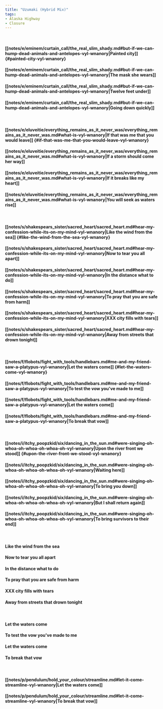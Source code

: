 ```yaml
---
title: "Uzumaki (Hybrid Mix)"
tags:
- Alaska Highway
- Closure
---
```

&nbsp;
#### [[notes/e/eminem/curtain_call/the_real_slim_shady.md#but-if-we-can-hump-dead-animals-and-antelopes-vyl-wnanory|Painted city]] {#painted-city-vyl-wnanory}
#### [[notes/e/eminem/curtain_call/the_real_slim_shady.md#but-if-we-can-hump-dead-animals-and-antelopes-vyl-wnanory|The mask she wears]]
#### [[notes/e/eminem/curtain_call/the_real_slim_shady.md#but-if-we-can-hump-dead-animals-and-antelopes-vyl-wnanory|Twelve feet under]]
#### [[notes/e/eminem/curtain_call/the_real_slim_shady.md#but-if-we-can-hump-dead-animals-and-antelopes-vyl-wnanory|Going down quickly]]
&nbsp;
#### [[notes/e/eluveitie/everything_remains_as_it_never_was/everything_remains_as_it_never_was.md#what-is-vyl-wnanory|If that was me that you would leave]] {#if-that-was-me-that-you-would-leave-vyl-wnanory}
#### [[notes/e/eluveitie/everything_remains_as_it_never_was/everything_remains_as_it_never_was.md#what-is-vyl-wnanory|If a storm should come her way]]
#### [[notes/e/eluveitie/everything_remains_as_it_never_was/everything_remains_as_it_never_was.md#what-is-vyl-wnanory|If it breaks like my heart]]
#### [[notes/e/eluveitie/everything_remains_as_it_never_was/everything_remains_as_it_never_was.md#what-is-vyl-wnanory|You will seek as waters rise]]
&nbsp;
#### [[notes/s/shakespears_sister/sacred_heart/sacred_heart.md#hear-my-confession-while-its-on-my-mind-vyl-wnanory|Like the wind from the sea]] {#like-the-wind-from-the-sea-vyl-wnanory}
#### [[notes/s/shakespears_sister/sacred_heart/sacred_heart.md#hear-my-confession-while-its-on-my-mind-vyl-wnanory|Now to tear you all apart]]
#### [[notes/s/shakespears_sister/sacred_heart/sacred_heart.md#hear-my-confession-while-its-on-my-mind-vyl-wnanory|In the distance what to do]]
#### [[notes/s/shakespears_sister/sacred_heart/sacred_heart.md#hear-my-confession-while-its-on-my-mind-vyl-wnanory|To pray that you are safe from harm]]
#### [[notes/s/shakespears_sister/sacred_heart/sacred_heart.md#hear-my-confession-while-its-on-my-mind-vyl-wnanory|XXX city fills with tears]]
#### [[notes/s/shakespears_sister/sacred_heart/sacred_heart.md#hear-my-confession-while-its-on-my-mind-vyl-wnanory|Away from streets that drown tonight]]
&nbsp;
#### [[notes/f/flobots/fight_with_tools/handlebars.md#me-and-my-friend-saw-a-platypus-vyl-wnanory|Let the waters come]] {#let-the-waters-come-vyl-wnanory}
#### [[notes/f/flobots/fight_with_tools/handlebars.md#me-and-my-friend-saw-a-platypus-vyl-wnanory|To test the vow you've made to me]]
#### [[notes/f/flobots/fight_with_tools/handlebars.md#me-and-my-friend-saw-a-platypus-vyl-wnanory|Let the waters come]]
#### [[notes/f/flobots/fight_with_tools/handlebars.md#me-and-my-friend-saw-a-platypus-vyl-wnanory|To break that vow]]
&nbsp;
#### [[notes/i/itchy_poopzkid/six/dancing_in_the_sun.md#were-singing-oh-whoa-oh-whoa-oh-whoa-oh-vyl-wnanory|Upon the river front we stood]] {#upon-the-river-front-we-stood-vyl-wnanory}
#### [[notes/i/itchy_poopzkid/six/dancing_in_the_sun.md#were-singing-oh-whoa-oh-whoa-oh-whoa-oh-vyl-wnanory|Waiting here]]
#### [[notes/i/itchy_poopzkid/six/dancing_in_the_sun.md#were-singing-oh-whoa-oh-whoa-oh-whoa-oh-vyl-wnanory|To bring you down]]
#### [[notes/i/itchy_poopzkid/six/dancing_in_the_sun.md#were-singing-oh-whoa-oh-whoa-oh-whoa-oh-vyl-wnanory|But I shall return again]]
#### [[notes/i/itchy_poopzkid/six/dancing_in_the_sun.md#were-singing-oh-whoa-oh-whoa-oh-whoa-oh-vyl-wnanory|To bring survivors to their end]]
&nbsp;
#### Like the wind from the sea
#### Now to tear you all apart
#### In the distance what to do
#### To pray that you are safe from harm
#### XXX city fills with tears
#### Away from streets that drown tonight
&nbsp;
#### Let the waters come
#### To test the vow you've made to me
#### Let the waters come
#### To break that vow
&nbsp;
#### [[notes/p/pendulum/hold_your_colour/streamline.md#let-it-come-streamline-vyl-wnanory|Let the waters come]]
#### [[notes/p/pendulum/hold_your_colour/streamline.md#let-it-come-streamline-vyl-wnanory|To break that vow]]
